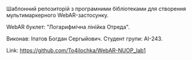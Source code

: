 Шаблонний репозиторій з програмними бібліотеками для створення мультимаркерного WebAR-застосунку.

WebAR буклет: "Логарифмічна лінійка Отреда".

Виконав: Iпатов Богдан Сергыйович. Студент групи: АІ-243.

Link: https://github.com/To4ilochka/WebAR-NUOP_lab1
